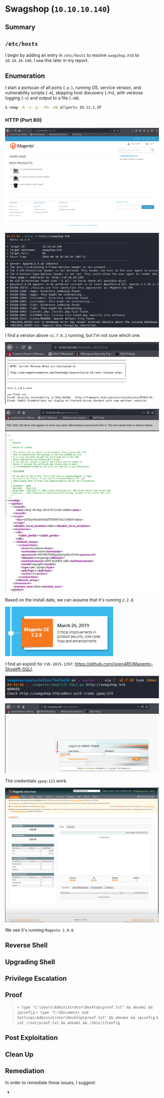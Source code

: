 # Swagshop (`10.10.10.140`)

## Summary

## `/etc/hosts`

I begin by adding an entry in `/etc/hosts` to resolve `swagshop.htb` to `10.10.10.140`. I use this later in my report.

## Enumeration

I start a portscan of all ports (`-p-`), running OS, service version, and vulnerability scripts (`-A`), skipping host discovery (`-Pn`), with verbose logging (`-v`) and output to a file (`-oN`).

```bash
$ nmap -A -v -p- -Pn -oN allports 10.11.1.IP

```

### HTTP (Port 80)


![](img/2020-09-10-04-06-33.png)

![](img/2020-09-10-04-06-23.png)

I find a version above `v1.7.0.2` running, but I'm not sure which one.

![](img/2020-09-10-04-06-53.png)

![](img/2020-09-10-04-21-36.png)

Based on the install date, we can assume that it's running `2.2.8`.

![](img/2020-09-11-03-52-08.png)

I find an exploit for `CVE-2015-1397`: https://github.com/joren485/Magento-Shoplift-SQLI.

![](img/2020-09-11-03-57-54.png)

![](img/2020-09-11-03-59-33.png)

The credentials `ypwq:123` work.

![](img/2020-09-11-04-00-32.png)

We see it's running `Magento 1.9.0`.


## Reverse Shell

## Upgrading Shell

## Privilege Escalation

## Proof

> `> type "C:\Users\Administrator\Desktop\proof.txt" && whoami && ipconfig`
> `> type "C:\Documents and Settings\Administrator\Desktop\proof.txt" && whoami && ipconfig`
> `$ cat /root/proof.txt && whoami && /sbin/ifconfig`

## Post Exploitation

## Clean Up

## Remediation

In order to remediate these issues, I suggest:

-
